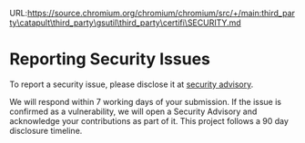 URL:https://source.chromium.org/chromium/chromium/src/+/main:third_party\catapult\third_party\gsutil\third_party\certifi\SECURITY.md
# Reporting Security Issues

To report a security issue, please disclose it at [security advisory](https://github.com/certifi/python-certifi/security/advisories/new).

We will respond within 7 working days of your submission. If the issue is confirmed as a vulnerability, we will open a Security Advisory and acknowledge your contributions as part of it. This project follows a 90 day disclosure timeline.

